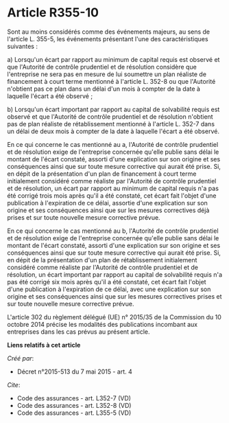 # Article R355-10

Sont au moins considérés comme des événements majeurs, au sens de l'article L. 355-5, les événements présentant l'une des
caractéristiques suivantes : 

a) Lorsqu'un écart par rapport au minimum de capital requis est observé et que l'Autorité de contrôle prudentiel et de
résolution considère que l'entreprise ne sera pas en mesure de lui soumettre un plan réaliste de financement à court terme
mentionné à l'article L. 352-8 ou que l'Autorité n'obtient pas ce plan dans un délai d'un mois à compter de la date à
laquelle l'écart a été observé ; 

b) Lorsqu'un écart important par rapport au capital de solvabilité requis est observé et que l'Autorité de contrôle
prudentiel et de résolution n'obtient pas de plan réaliste de rétablissement mentionné à l'article L. 352-7 dans un délai de
deux mois à compter de la date à laquelle l'écart a été observé. 

En ce qui concerne le cas mentionné au a, l'Autorité de contrôle prudentiel et de résolution exige de l'entreprise concernée
qu'elle publie sans délai le montant de l'écart constaté, assorti d'une explication sur son origine et ses conséquences ainsi
que sur toute mesure corrective qui aurait été prise. Si, en dépit de la présentation d'un plan de financement à court terme
initialement considéré comme réaliste par l'Autorité de contrôle prudentiel et de résolution, un écart par rapport au minimum
de capital requis n'a pas été corrigé trois mois après qu'il a été constaté, cet écart fait l'objet d'une publication à
l'expiration de ce délai, assortie d'une explication sur son origine et ses conséquences ainsi que sur les mesures
correctives déjà prises et sur toute nouvelle mesure corrective prévue. 

En ce qui concerne le cas mentionné au b, l'Autorité de contrôle prudentiel et de résolution exige de l'entreprise concernée
qu'elle publie sans délai le montant de l'écart constaté, assorti d'une explication sur son origine et ses conséquences ainsi
que sur toute mesure corrective qui aurait été prise. Si, en dépit de la présentation d'un plan de rétablissement
initialement considéré comme réaliste par l'Autorité de contrôle prudentiel et de résolution, un écart important par rapport
au capital de solvabilité requis n'a pas été corrigé six mois après qu'il a été constaté, cet écart fait l'objet d'une
publication à l'expiration de ce délai, avec une explication sur son origine et ses conséquences ainsi que sur les mesures
correctives prises et sur toute nouvelle mesure corrective prévue. 

L'article 302 du règlement délégué (UE) n° 2015/35 de la Commission du 10 octobre 2014 précise les modalités des publications
incombant aux entreprises dans les cas prévus au présent article.

**Liens relatifs à cet article**

_Créé par_:

  - Décret n°2015-513 du 7 mai 2015 - art. 4

_Cite_:

  - Code des assurances - art. L352-7 (VD)
  - Code des assurances - art. L352-8 (VD)
  - Code des assurances - art. L355-5 (VD)
